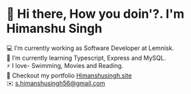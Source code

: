 # 👋 Hi there, How you doin'?. I'm Himanshu Singh

:computer: I’m currently working as Software Developer at Lemnisk. <br>
:thought_balloon: I’m currently learning Typescript, Express and MySQL. <br>
⚡ I love- Swimming, Movies and Reading. <br>
:link: Checkout my portfolio <a href='https://himanshusingh.site/'>Himanshusingh.site</a> <br>
:envelope: s.himanshusingh56@gmail.com <br>



